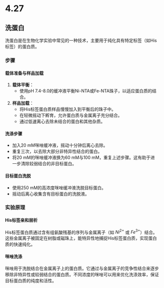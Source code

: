 # 4.27

## 洗蛋白

洗蛋白是在生物化学实验中常见的一种技术，主要用于纯化具有特定标签（如His标签）的蛋白质。

### 步骤

#### 载体准备与样品加载
1. **载体平衡**：
   - 使用pH 7.4-8.0的缓冲液平衡Ni-NTA或Fe-NTA珠子，以适应蛋白质的结合。
2. **样品加载**：
   - 将His标签蛋白质样品慢慢加入到平衡后的珠子中。
   - 在轻微摇动下孵育，允许蛋白质与金属离子充分结合。
   - 通过低速离心去除未结合的蛋白和其他杂质。

#### 洗涤步骤
   - 加入20 mM咪唑缓冲液，摇动十分钟后离心去除。
   - 重复三次，以去除大部分非特异性结合的蛋白。
   - 将20 mM的咪唑缓冲液换为60 mM与100 mM，重复上述步骤。这有助于进一步清除较弱结合的非目标蛋白。

#### 目标蛋白洗脱
   - 使用250 mM的高浓度咪唑缓冲液洗脱目标蛋白。
   - 摇动后离心收集含有目标蛋白的洗脱液。

### 实验原理

#### His标签亲和层析
His标签蛋白质通过含有组氨酸残基的序列与金属离子（如 $Ni^{2+}$ 或 $Fe^{3+}$）结合。这些金属离子被固定在树脂或磁珠上，能特异性地捕捉His标签蛋白质，实现蛋白质的快速纯化。

#### 咪唑洗涤
咪唑用于洗脱结合在金属离子上的蛋白质。它通过与金属离子的竞争性结合来逐步移除非特异性或较弱结合的蛋白质。不同浓度的咪唑可以用来优化洗涤效率，保证目标蛋白质的纯度和活性。